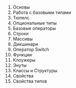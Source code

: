 1. Основы
2. Работа с базовыми типами
3. Тюпелс
4. Опциональные типы
5. Базовые операторы
6. Строки
7. Массивы
8. Дикшинари
9. Оператор Switch
10. Функции
11. Клоужеры
12. Энуты
13. Классы и Структуры
14. Свойства
15. Свойства типов
